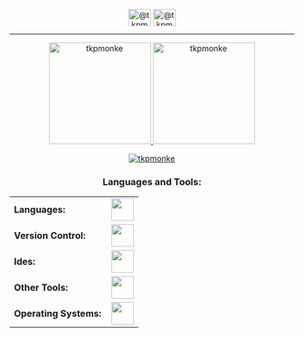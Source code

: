 
<p align="center">
<a href="https://twitter.com/@tkpmonke" target="blank"><img align="center" src="https://raw.githubusercontent.com/rahuldkjain/github-profile-readme-generator/master/src/images/icons/Social/twitter.svg" alt="@tkpmonke" height="30" width="40" /></a>
<a href="https://www.youtube.com/c/@tkpmonke" target="blank"><img align="center" src="https://raw.githubusercontent.com/rahuldkjain/github-profile-readme-generator/master/src/images/icons/Social/youtube.svg" alt="@tkpmonke" height="30" width="40" /></a>
</p>

------

<div align="center">
  <a href="https://github.com/tkpmonke">
    <img height="180em" src="https://github-readme-stats.vercel.app/api/top-langs?username=tkpmonke&show_icons=true&locale=en&layout=compact&theme=tokyonight" alt="tkpmonke"/>
    <img height="180em" src="https://github-readme-stats.vercel.app/api?username=tkpmonke&show_icons=true&locale=en&layout=compact&theme=tokyonight" alt="tkpmonke"/>
  </a>
</div>
<p align="center">
  <a href="https://github.com/tkpmonke">
    <img src="https://github-readme-streak-stats.herokuapp.com/?user=tkpmonke&&theme=tokyonight" alt="tkpmonke" />
  </a>
</p>

<h3 align="center">Languages and Tools:</h3>
<table align="center">
    <tr>
        <td style="font-weight: bold; padding-right: 10px; vertical-align: center; border: none;">Languages:</td>
        <td><img height="40" src="https://skillicons.dev/icons?i=cpp,c,cs,lua,html,css"/></td>
    </tr>
    <tr>
        <td style="font-weight: bold; padding-right: 10px; vertical-align: center; border: none;">Version Control:</td>
        <td><img height="40" src="https://skillicons.dev/icons?i=git,github"/></td>
    </tr>
    <tr>
        <td style="font-weight: bold; padding-right: 10px; vertical-align: center; border: none;">Ides:</td>
        <td><img height="40" src="https://skillicons.dev/icons?i=vscode,visualstudio,neovim"/></td>
    </tr>
    <tr>
        <td style="font-weight: bold; padding-right: 10px; vertical-align: center; border: none;">Other Tools:</td>
        <td><img height="40" src="https://skillicons.dev/icons?i=bash,blender,unity,arduino,godot,,"/></td>
    </tr>
    <tr>
        <td style="font-weight: bold; padding-right: 10px; vertical-align: center; border: none;">Operating Systems:</td>
        <td><img height="40" src="https://skillicons.dev/icons?i=arch,windows,debian,linux"/></td>
    </tr>
</table>
